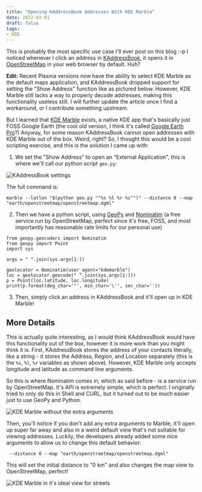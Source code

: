 ```yaml
---
title: "Opening KAddressBook Addresses With KDE Marble"
date: 2022-02-01
draft: false
tags:
- KDE
---
```


This is probably the most specific use case I'll ever post on this blog :-p I noticed whenever I click an address in [KAddressBook](https://apps.kde.org/kaddressbook/), it opens it in [OpenStreetMap](https://www.openstreetmap.org/) in your web browser by default. Huh? <!--more-->

**Edit:** Recent Plasma versions now have the ability to select KDE Marble as the default maps application, and KAddressBook dropped support for setting the "Show Address" function like as pictured below. However, KDE Marble still lacks a way to properly decode addresses, making this functionality useless still. I will further update the article once I find a workaround, or I contribute something upstream.

But I learned that [KDE Marble](https://marble.kde.org/) exists, a native KDE app that's basically just FOSS Google Earth (the cool old version, I think it's called [Google Earth Pro](https://www.google.com/earth/versions/#earth-pro)?) Anyway, for some reason KAddressBook cannot open addresses with KDE Marble out of the box. Weird, right? So, I thought this would be a cool scripting exercise, and this is the solution I came up with:

1. We set the "Show Address" to open an "External Application", this is where we'll call our python script `geo.py`:

![KAddressBook settings](/blog/img/kaddressbook-settings.png)

The full command is:

```marble --latlon "$(python geo.py ""%s %l %r %c"")" --distance 0 --map "earth/openstreetmap/openstreetmap.dgml"```

2. Then we have a python script, using [GeoPy](https://geopy.readthedocs.io/en/stable/) and [Nominatim](https://nominatim.org/) (a free service run by OpenStreetMap, perfect since it's free, FOSS, and most importantly has reasonable rate limits for our personal use)


```
from geopy.geocoders import Nominatim
from geopy import Point
import sys

args = " ".join(sys.argv[1:])

geolocator = Nominatim(user_agent="kdemarble")
loc = geolocator.geocode(" ".join(sys.argv[1:]))
p = Point(loc.latitude, loc.longitude)
print(p.format(deg_char='°', min_char='\'', sec_char=''))
```

3. Then, simply click an address in KAddressBook and it'll open up in KDE Marble!

## More Details

This is actually quite interesting, as I would think KAddressBook would have this functionality out of the box, however it is more work than you might think it is. First, KAddressBook stores the address of your contacts literally, like a string - it stores the Address, Region, and Location separately (this is the `%s`, `%l`, `%r` variables as shown above). However, KDE Marble only accepts longitude and latitude as command line arguments.

So this is where Nominatim comes in, which as said before - is a service run by OpenStreetMap. It's API is extremely simple, which is perfect. I originally tried to only do this in Shell and CURL, but it turned out to be much easier just to use GeoPy and Python.

![KDE Marble without the extra arguments](/blog/img/kdemarble-faraway.png)

Then, you'll notice if you don't add any extra arguments to Marble, it'll open up super far away and also in a weird default view that's not suitable for viewing addresses. Luckily, the developers already added some nice arguments to allow us to change this default behavior:

` --distance 0 --map "earth/openstreetmap/openstreetmap.dgml"`

This will set the initial distance to "0 km" and also changes the map view to OpenStreetMap, perfect!

![KDE Marble in it's ideal view for streets](/blog/img/kdemarble-fixed.png)
